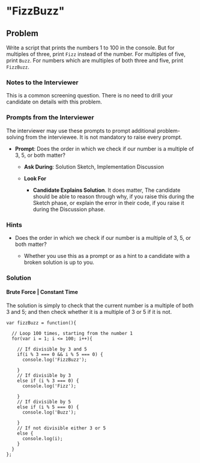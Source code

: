 # "FizzBuzz"

## Problem

Write a script that prints the numbers 1 to 100 in the console. But for multiples of three, print `Fizz` instead of the number. For multiples of five, print `Buzz`. For numbers which are multiples of both three and five, print `FizzBuzz`.

### Notes to the Interviewer

This is a common screening question. There is no need to drill your candidate on details with this problem.

### Prompts from the Interviewer

The interviewer may use these prompts to prompt additional problem-solving from the interviewee. It is not mandatory to raise every prompt.

* **Prompt**: Does the order in which we check if our number is a multiple of 3, 5, or both matter?

  * **Ask During**: Solution Sketch, Implementation Discussion

  * **Look For**

    * **Candidate Explains Solution**. It does matter, The candidate should be able to reason through why, if you raise this during the Sketch phase, or explain the error in their code, if you raise it during the Discussion phase.

### Hints

* Does the order in which we check if our number is a multiple of 3, 5, or both matter?

  * Whether you use this as a prompt or as a hint to a candidate with a broken solution is up to you.

### Solution

#### Brute Force | Constant Time

The solution is simply to check that the current number is a multiple of both 3 and 5; and then check whether it is a multiple of 3 or 5 if it is not.

```
var fizzBuzz = function(){

  // Loop 100 times, starting from the number 1
  for(var i = 1; i <= 100; i++){

    // If divisible by 3 and 5
    if(i % 3 === 0 && i % 5 === 0) {
      console.log('FizzBuzz');

    } 
    // If divisible by 3
    else if (i % 3 === 0) {
      console.log('Fizz');

    } 
    // If divisible by 5
    else if (i % 5 === 0) {
      console.log('Buzz');

    } 
    // If not divisible either 3 or 5
    else {
      console.log(i);
    }
  }
};
```
